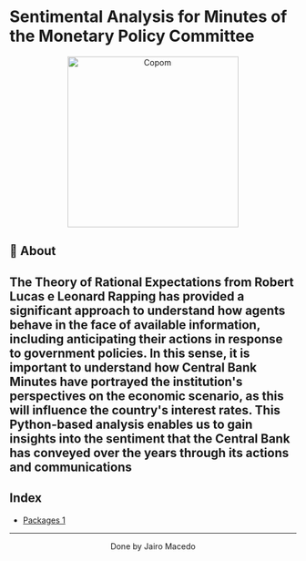 # Sentimental Analysis for Minutes of the Monetary Policy Committee
<p align="center">
  <img src="https://www.bcb.gov.br/assets/svg/logo-bcb.svg" alt="Copom" width="300"/>
</p>

## 🚨 About
The Theory of Rational Expectations from Robert Lucas e Leonard Rapping has provided a significant approach to understand how agents behave in the face of available information, including anticipating their actions in response to government policies. In this sense, it is important to understand how Central Bank Minutes have portrayed the institution's perspectives on the economic scenario, as this will influence the country's interest rates.
This Python-based analysis enables us to gain insights into the sentiment that the Central Bank has conveyed over the years through its actions and communications
---
## Index
- <a href="Packages">Packages 1</a>
---
<p align="center">Done by Jairo Macedo </p>